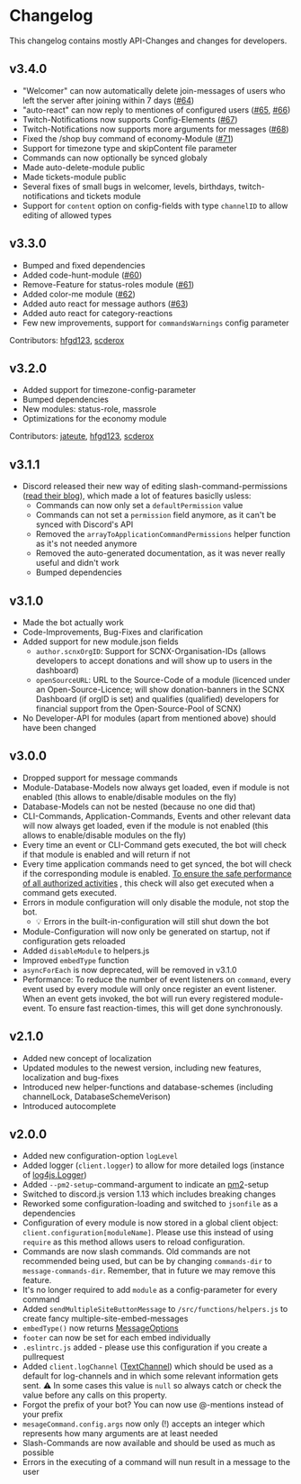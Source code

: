 # Changelog

This changelog contains mostly API-Changes and changes for developers.

## v3.4.0
* "Welcomer" can now automatically delete join-messages of users who left the server after joining within 7 days ([#64](https://github.com/SCNetwork/CustomDCBot/pull/64))
* "auto-react" can now reply to mentiones of configured users ([#65](https://github.com/SCNetwork/CustomDCBot/pull/65), [#66](https://github.com/SCNetwork/CustomDCBot/pull/66))
* Twitch-Notifications now supports Config-Elements ([#67](https://github.com/SCNetwork/CustomDCBot/pull/67))
* Twitch-Notifications now supports more arguments for messages ([#68](https://github.com/SCNetwork/CustomDCBot/pull/68))
* Fixed the /shop buy command of economy-Module ([#71](https://github.com/SCNetwork/CustomDCBot/pull/71))
* Support for timezone type and skipContent file parameter
* Commands can now optionally be synced globaly
* Made auto-delete-module public
* Made tickets-module public
* Several fixes of small bugs in welcomer, levels, birthdays, twitch-notifications and tickets module
* Support for `content` option on config-fields with type `channelID` to allow editing of allowed types 

## v3.3.0
* Bumped and fixed dependencies
* Added code-hunt-module ([#60](https://github.com/SCNetwork/CustomDCBot/pull/60))
* Remove-Feature for status-roles module ([#61](https://github.com/SCNetwork/CustomDCBot/pull/61))
* Added color-me module ([#62](https://github.com/SCNetwork/CustomDCBot/pull/62))
* Added auto react for message authors ([#63](https://github.com/SCNetwork/CustomDCBot/pull/63))
* Added auto react for category-reactions
* Few new improvements, support for `commandsWarnings` config parameter

Contributors: [hfgd123](https://github.com/hfgd123), [scderox](https://github.com/scderox)


## v3.2.0
* Added support for timezone-config-parameter
* Bumped dependencies
* New modules: status-role, massrole
* Optimizations for the economy module

Contributors: [jateute](https://github.com/jateute/), [hfgd123](https://github.com/hfgd123), [scderox](https://github.com/scderox)

## v3.1.1
* Discord released their new way of editing slash-command-permissions ([read their blog](https://discord.com/blog/slash-commands-permissions-discord-apps-bots)), which made  a lot of features basiclly usless:
  * Commands can now only set a `defaultPermission` value
  * Commands can not set a `permission` field anymore, as it can't be synced with Discord's API
  * Removed the `arrayToApplicationCommandPermissions` helper function as it's not needed anymore
  * Removed the auto-generated documentation, as it was never really useful and didn't work
  * Bumped dependencies

## v3.1.0

* Made the bot actually work
* Code-Improvements, Bug-Fixes and clarification
* Added support for new module.json fields
    * `author.scnxOrgID`: Support for SCNX-Organisation-IDs (allows developers to accept donations and will show up to
      users in the dashboard)
    * `openSourceURL`: URL to the Source-Code of a module (licenced under an Open-Source-Licence; will show
      donation-banners in the SCNX Dashboard (if orgID is set) and qualifies (qualified) developers for financial
      support from the Open-Source-Pool of SCNX)
* No Developer-API for modules (apart from mentioned above) should have been changed

## v3.0.0

* Dropped support for message commands
* Module-Database-Models now always get loaded, even if module is not enabled (this allows to enable/disable modules on
  the fly)
* Database-Models can not be nested (because no one did that)
* CLI-Commands, Application-Commands, Events and other relevant data will now always get loaded, even if the module is
  not enabled (this allows to enable/disable modules on the fly)
* Every time an event or CLI-Command gets executed, the bot will check if that module is enabled and will return if not
* Every time application commands need to get synced, the bot will check if the corresponding module is enabled.
  [To ensure the safe performance of all authorized activities](https://soundcloud.com/gamequotes/glados-to-ensure-the-safe)
  , this check will also get executed when a command gets executed.
* Errors in module configuration will only disable the module, not stop the bot.
    * 💡 Errors in the built-in-configuration will still shut down the bot
* Module-Configuration will now only be generated on startup, not if configuration gets reloaded
* Added `disableModule` to helpers.js
* Improved `embedType` function
* `asyncForEach` is now deprecated, will be removed in v3.1.0
* Performance: To reduce the number of event listeners on `command`, every event used by every module will only once
  register an
  event listener. When an event gets invoked, the bot will run every registered module-event. To ensure fast
  reaction-times, this will get done synchronously.

## v2.1.0

* Added new concept of localization
* Updated modules to the newest version, including new features, localization and bug-fixes
* Introduced new helper-functions and database-schemes (including channelLock, DatabaseSchemeVerison)
* Introduced autocomplete

## v2.0.0

* Added new configuration-option `logLevel`
* Added logger (`client.logger`) to allow for more detailed logs (instance
  of [log4js.Logger](https://github.com/log4js-node/log4js-node))
* Added `--pm2-setup`-command-argument to indicate an [pm2](https://pm2.keymetrics.io)-setup
* Switched to discord.js version 1.13 which includes breaking changes
* Reworked some configuration-loading and switched to `jsonfile` as a dependencies
* Configuration of every module is now stored in a global client object: `client.configuration[moduleName]`. Please use
  this instead of using `require` as this method allows users to reload configuration.
* Commands are now slash commands. Old commands are not recommended being used, but can be by changing `commands-dir`
  to `message-commands-dir`. Remember, that in future we may remove this feature.
* It's no longer required to add `module` as a config-parameter for every command
* Added `sendMultipleSiteButtonMessage` to `/src/functions/helpers.js` to create fancy multiple-site-embed-messages
* `embedType()` now returns [MessageOptions](https://discord.js.org/#/docs/main/stable/typedef/MessageOptions)
* `footer` can now be set for each embed individually
* `.eslintrc.js` added - please use this configuration if you create a pullrequest
* Added `client.logChannel` ([TextChannel](https://discord.js.org/#/docs/main/stable/class/TextChannel)) which should be
  used as a default for log-channels and in which some relevant information gets sent. ⚠️ In some cases this value
  is `null` so always catch or check the value before any calls on this property.
* Forgot the prefix of your bot? You can now use @-mentions instead of your prefix
* `mesageCommand.config.args` now only (!) accepts an integer which represents how many arguments are at least needed
* Slash-Commands are now available and should be used as much as possible
* Errors in the executing of a command will nun result in a message to the user
